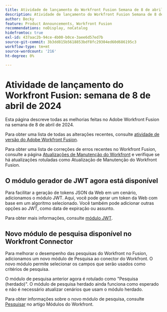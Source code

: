 ```yaml
---
title: Atividade de lançamento do Workfront Fusion Semana de 8 de abril de 2024
description: Atividade de lançamento do Workfront Fusion Semana de 8 de abril de 2024
author: Becky
feature: Product Announcements, Workfront Fusion
recommendations: noDisplay, noCatalog
hidefromtoc: true
exl-id: 437aac2b-94ce-4b00-b0ce-3aee6d57ed7b
source-git-commit: 3b3dd815b5618853bdf8fc29304ed60d686195c3
workflow-type: tm+mt
source-wordcount: '216'
ht-degree: 0%

---
```


# Atividade de lançamento do Workfront Fusion: semana de 8 de abril de 2024

Esta página descreve todas as melhorias feitas no Adobe Workfront Fusion na semana de 8 de abril de 2024.

Para obter uma lista de todas as alterações recentes, consulte [atividade de versão do Adobe Workfront Fusion](../../../product-announcements/product-releases/fusion-release-activity/fusion-release-activity.md).

Para obter uma lista de correções de erros recentes no Workfront Fusion, consulte a página [Atualizações de Manutenção do Workfront](https://experienceleague.adobe.com/docs/workfront-known-issues/releases/current-updates.html) e verifique se há atualizações rotuladas como Atualização de Manutenção do Workfront Fusion.

## O módulo gerador de JWT agora está disponível

Para facilitar a geração de tokens JSON da Web em um cenário, adicionamos o módulo JWT. Aqui, você pode gerar um token da Web com base em um algoritmo selecionado. Você também pode adicionar outras opções ao JWT, como data de expiração ou assunto.

Para obter mais informações, consulte [módulo JWT](/help/quicksilver/workfront-fusion/apps-and-their-modules/jwt-modules.md).

## Novo módulo de pesquisa disponível no Workfront Connector

Para melhorar o desempenho das pesquisas do Workfront no Fusion, adicionamos um novo módulo de Pesquisa ao conector do Workfront. O novo módulo permite selecionar os campos que serão usados como critérios de pesquisa.

O módulo de pesquisa anterior agora é rotulado como &quot;Pesquisa (herdado)&quot;. O módulo de pesquisa herdado ainda funciona como esperado e não é necessário atualizar cenários que usam o módulo herdado.

Para obter informações sobre o novo módulo de pesquisa, consulte [Pesquisar](/help/quicksilver/workfront-fusion/apps-and-their-modules/workfront-modules.md#searches) no artigo Módulos do Workfront.
